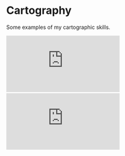 # Cartography

Some examples of my cartographic skills. 

![Larimer County, CO](https://github.com/mdrouillard1984/Matt-Portfolio/blob/main/Cartography/Lab4_LarimerCounty_Drouillard.pdf)
![Denton, TX](https://github.com/mdrouillard1984/Matt-Portfolio/blob/main/Cartography/Lab5_DrillAcreageDenton_Drouillard.pdf)
